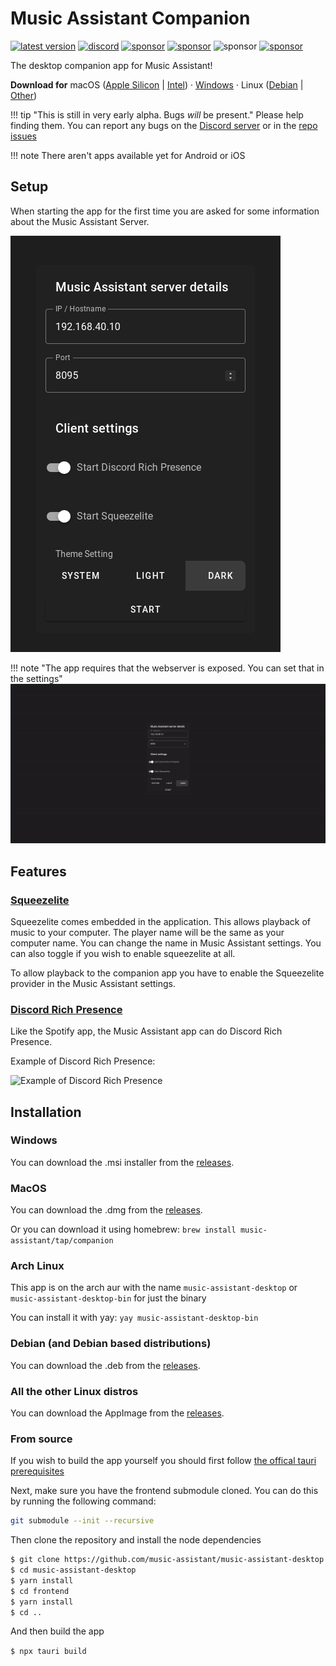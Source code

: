 # Music Assistant Companion

[![latest version](https://img.shields.io/github/release/music-assistant/music-assistant-desktop?display_name=tag&include_prereleases&label=Latest%20version)](https://github.com/music-assistant/companion/releases/latest)
[![discord](https://img.shields.io/discord/753947050995089438?label=Discord&logo=discord&color=5865F2)](https://discord.gg/kaVm8hGpne)
[![sponsor](https://img.shields.io/github/sponsors/music-assistant?label=sponsors)](https://github.com/sponsors/music-assistant)
[![sponsor](https://img.shields.io/static/v1?label=Licence&message=Apache-2.0&color=000)](https://github.com/music-assistant/companion/blob/main/LICENSE)
![sponsor](https://img.shields.io/static/v1?label=Bundled%20Size&message=25.1MB&color=0974B4)
[![sponsor](https://img.shields.io/static/v1?label=Stage&message=Alpha&color=2BB4AB)](https://github.com/music-assistant/companion/blob/main/LICENSE)

The desktop companion app for Music Assistant!

**Download for** macOS ([Apple Silicon](https://github.com/music-assistant/companion/releases/download/v0.0.73/Music.Assistant.Companion_0.0.73_aarch64.dmg) | [Intel](https://github.com/music-assistant/companion/releases/download/v0.0.73/Music.Assistant.Companion_0.0.73_x64.dmg)) · [Windows](https://github.com/music-assistant/companion/releases/download/v0.0.73/Music.Assistant.Companion_0.0.73_x64_en-US.msi) · Linux ([Debian](https://github.com/music-assistant/companion/releases/download/v0.0.73/music-assistant-companion_0.0.73_amd64.deb) | [Other](https://github.com/music-assistant/companion/releases/download/v0.0.73/music-assistant-companion_0.0.73_amd64.AppImage))

!!! tip "This is still in very early alpha. Bugs *will* be present."
    Please help finding them. You can report any bugs on the [Discord server](https://discord.gg/kaVm8hGpne) or in the [repo issues](https://github.com/music-assistant/companion/issues)

!!! note
    There aren't apps available yet for Android or iOS

## Setup

When starting the app for the first time you are asked for some information about the Music Assistant Server.

![image](assets/screenshots/companion-app-config.png)

!!! note "The app requires that the webserver is exposed. You can set that in the settings"
    ![How to fix](assets/screenshots/cant_connect_error.gif)

## Features

### [Squeezelite](https://en.wikipedia.org/wiki/Squeezelite)

Squeezelite comes embedded in the application. This allows playback of music to your computer. The player name will be the same as your computer name. You can change the name in Music Assistant settings. You can also toggle if you wish to enable squeezelite at all.

To allow playback to the companion app you have to enable the Squeezelite provider in the Music Assistant settings.

### [Discord Rich Presence](https://discord.com/developers/docs/rich-presence/how-to#so-what-is-it)

Like the Spotify app, the Music Assistant app can do Discord Rich Presence.

Example of Discord Rich Presence:

![Example of Discord Rich Presence](https://github.com/music-assistant/companion/assets/74015378/8de18bac-b963-4aba-bb61-5730b41759a9)

## Installation

### Windows

You can download the .msi installer from the [releases](https://github.com/music-assistant/companion/releases/latest/).

### MacOS

You can download the .dmg from the [releases](https://github.com/music-assistant/companion/releases/latest/).

Or you can download it using homebrew: `brew install music-assistant/tap/companion`

### Arch Linux

This app is on the arch aur with the name `music-assistant-desktop` or `music-assistant-desktop-bin` for just the binary

You can install it with yay: `yay music-assistant-desktop-bin`

### Debian (and Debian based distributions)

You can download the .deb from the [releases](https://github.com/music-assistant/companion/releases/latest/).

### All the other Linux distros

You can download the AppImage from the [releases](https://github.com/music-assistant/companion/releases/latest/).

### From source

If you wish to build the app yourself you should first follow [the offical tauri prerequisites](https://tauri.app/v1/guides/getting-started/prerequisites)

Next, make sure you have the frontend submodule cloned. You can do this by running the following command:

```bash
git submodule --init --recursive
```

Then clone the repository and install the node dependencies

```bash
$ git clone https://github.com/music-assistant/music-assistant-desktop --recursive
$ cd music-assistant-desktop
$ yarn install
$ cd frontend
$ yarn install
$ cd ..
```

And then build the app

`$ npx tauri build`
